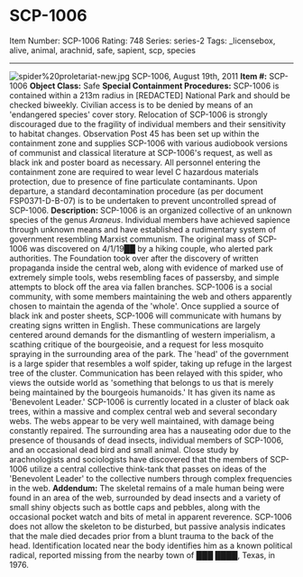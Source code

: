 # SCP-1006
Item Number: SCP-1006
Rating: 748
Series: series-2
Tags: _licensebox, alive, animal, arachnid, safe, sapient, scp, species

---

![spider%20proletariat-new.jpg](https://scp-wiki.wdfiles.com/local--files/scp-1006/spider%20proletariat-new.jpg)
SCP-1006, August 19th, 2011
**Item #:** SCP-1006
**Object Class:** Safe
**Special Containment Procedures:** SCP-1006 is contained within a 213m radius in [REDACTED] National Park and should be checked biweekly. Civilian access is to be denied by means of an 'endangered species' cover story. Relocation of SCP-1006 is strongly discouraged due to the fragility of individual members and their sensitivity to habitat changes. Observation Post 45 has been set up within the containment zone and supplies SCP-1006 with various audiobook versions of communist and classical literature at SCP-1006's request, as well as black ink and poster board as necessary.
All personnel entering the containment zone are required to wear level C hazardous materials protection, due to presence of fine particulate contaminants. Upon departure, a standard decontamination procedure (as per document FSP0371-D-B-07) is to be undertaken to prevent uncontrolled spread of SCP-1006.
**Description:** SCP-1006 is an organized collective of an unknown species of the genus _Araneus_. Individual members have achieved sapience through unknown means and have established a rudimentary system of government resembling Marxist communism.
The original mass of SCP-1006 was discovered on 4/1/19██ by a hiking couple, who alerted park authorities. The Foundation took over after the discovery of written propaganda inside the central web, along with evidence of marked use of extremely simple tools, webs resembling faces of passersby, and simple attempts to block off the area via fallen branches.
SCP-1006 is a social community, with some members maintaining the web and others apparently chosen to maintain the agenda of the 'whole'. Once supplied a source of black ink and poster sheets, SCP-1006 will communicate with humans by creating signs written in English. These communications are largely centered around demands for the dismantling of western imperialism, a scathing critique of the bourgeoisie, and a request for less mosquito spraying in the surrounding area of the park.
The 'head' of the government is a large spider that resembles a wolf spider, taking up refuge in the largest tree of the cluster. Communication has been relayed with this spider, who views the outside world as 'something that belongs to us that is merely being maintained by the bourgeois humanoids.' It has given its name as 'Benevolent Leader.'
SCP-1006 is currently located in a cluster of black oak trees, within a massive and complex central web and several secondary webs. The webs appear to be very well maintained, with damage being constantly repaired. The surrounding area has a nauseating odor due to the presence of thousands of dead insects, individual members of SCP-1006, and an occasional dead bird and small animal.
Close study by arachnologists and sociologists have discovered that the members of SCP-1006 utilize a central collective think-tank that passes on ideas of the 'Benevolent Leader' to the collective numbers through complex frequencies in the web.
**Addendum:** The skeletal remains of a male human being were found in an area of the web, surrounded by dead insects and a variety of small shiny objects such as bottle caps and pebbles, along with the occasional pocket watch and bits of metal in apparent reverence. SCP-1006 does not allow the skeleton to be disturbed, but passive analysis indicates that the male died decades prior from a blunt trauma to the back of the head. Identification located near the body identifies him as a known political radical, reported missing from the nearby town of ███ ████, Texas, in 1976.